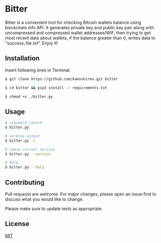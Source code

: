 # Bitter

Bitter is a convenient tool for checking Bitcoin wallets balance using blockchain.info API. It generates private key and public key pair along with uncompressed and compressed wallet addresses/WIF, then trying to get most recent data about wallets, if the balance greater than 0, writes data to "success_file.txt". Enjoy it!

## Installation

Insert following lines in Terminal.

```bash
$ git clone https://github.com/kamoshiren.git bitter

$ cd bitter && pip3 install -r requirements.txt

$ chmod +x ./bitter.py
```

## Usage

```bash
# standard launch
$ bitter.py

# verbose output
$ bitter.py -v

# check current version
$ bitter.py --version

# help
$ bitter.py --help
```

## Contributing
Pull requests are welcome. For major changes, please open an issue first to discuss what you would like to change.

Please make sure to update tests as appropriate.

## License
[MIT](https://choosealicense.com/licenses/mit/)